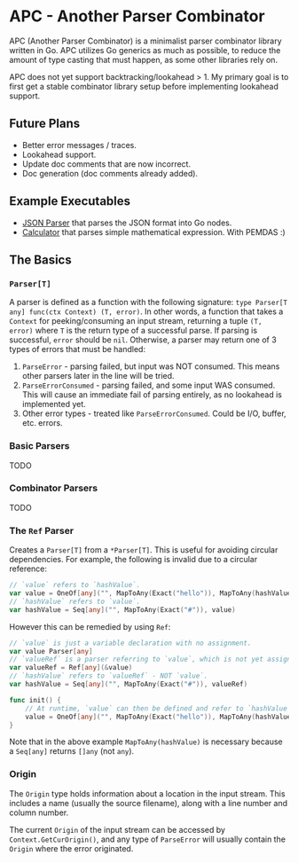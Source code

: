 # APC - Another Parser Combinator

APC (Another Parser Combinator) is a minimalist parser combinator library written in Go. APC utilizes Go generics as much as possible, to reduce the amount of type casting that must happen, as some other libraries rely on.

APC does not yet support backtracking/lookahead > 1. My primary goal is to first get a stable combinator library setup before implementing lookahead support.

## Future Plans

- Better error messages / traces.
- Lookahead support.
- Update doc comments that are now incorrect.
- Doc generation (doc comments already added).

## Example Executables

- [JSON Parser](examples/json/main.go) that parses the JSON format into Go nodes.
- [Calculator](examples/calculator/main.go) that parses simple mathematical expression. With PEMDAS :)

## The Basics

### `Parser[T]`

A parser is defined as a function with the following signature: `type Parser[T any] func(ctx Context) (T, error)`. In other words, a function that takes a `Context` for peeking/consuming an input stream, returning a tuple `(T, error)` where `T` is the return type of a successful parse. If parsing is successful, `error` should be `nil`. Otherwise, a parser may return one of 3 types of errors that must be handled:

1. `ParseError` - parsing failed, but input was NOT consumed. This means other parsers later in the line will be tried.
2. `ParseErrorConsumed` - parsing failed, and some input WAS consumed. This will cause an immediate fail of parsing entirely, as no lookahead is implemented yet.
3. Other error types - treated like `ParseErrorConsumed`. Could be I/O, buffer, etc. errors.

### Basic Parsers

TODO

### Combinator Parsers

TODO

### The `Ref` Parser

Creates a `Parser[T]` from a `*Parser[T]`. This is useful for avoiding circular dependencies. For example, the following is invalid due to a circular reference:

```go
// `value` refers to `hashValue`.
var value = OneOf[any]("", MapToAny(Exact("hello")), MapToAny(hashValue))
// `hashValue` refers to `value`.
var hashValue = Seq[any]("", MapToAny(Exact("#")), value)
```

However this can be remedied by using `Ref`:

```go
// `value` is just a variable declaration with no assignment.
var value Parser[any]
// `valueRef` is a parser referring to `value`, which is not yet assigned.
var valueRef = Ref[any](&value)
// `hashValue` refers to `valueRef` - NOT `value`.
var hashValue = Seq[any]("", MapToAny(Exact("#")), valueRef)

func init() {
    // At runtime, `value` can then be defined and refer to `hashValue`:
    value = OneOf[any]("", MapToAny(Exact("hello")), MapToAny(hashValue))
}
```

Note that in the above example `MapToAny(hashValue)` is necessary because a `Seq[any]` returns `[]any` (not `any`).

### Origin

The `Origin` type holds information about a location in the input stream. This includes a name (usually the source filename), along with a line number and column number.

The current `Origin` of the input stream can be accessed by `Context.GetCurOrigin()`, and any type of `ParseError` will usually contain the `Origin` where the error originated.
